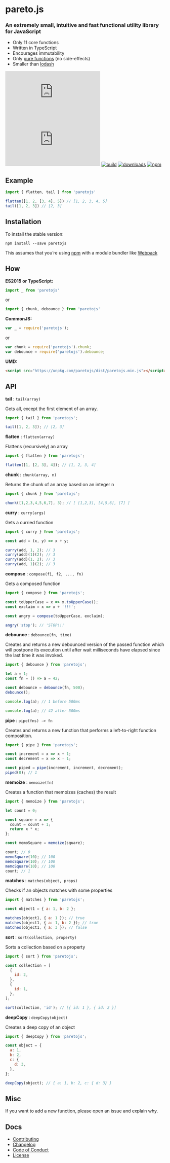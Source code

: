 # pareto.js

### An extremely small, intuitive and fast functional utility library for JavaScript

- Only 11 core functions
- Written in TypeScript
- Encourages immutability
- Only [pure functions](https://en.wikipedia.org/wiki/Pure_function) (no side-effects)
- Smaller than [lodash](https://github.com/lodash/lodash)

![](http://img.badgesize.io/concretesolutions/pareto.js/master/dist/paretojs.min.js)
![](http://img.badgesize.io/concretesolutions/pareto.js/master/dist/paretojs.min.js?compression=gzip)
[![build](https://img.shields.io/travis/concretesolutions/pareto.js/master.svg)](https://travis-ci.org/concretesolutions/pareto.js)
[![downloads](https://img.shields.io/npm/dm/paretojs.svg)](https://www.npmjs.com/package/paretojs)
[![npm](https://img.shields.io/npm/v/paretojs.svg)](https://www.npmjs.com/package/paretojs)

## Example

```js
import { flatten, tail } from 'paretojs'

flatten([1, 2, [3, 4], 5]) // [1, 2, 3, 4, 5]
tail([1, 2, 3]) // [2, 3]
```
## Installation

To install the stable version:

```
npm install --save paretojs
```

This assumes that you’re using [npm](https://www.npmjs.com/) with a module bundler like [Webpack](http://webpack.github.io)

## How

**ES2015 or TypeScript:**

```js
import _ from 'paretojs'
```

or

```js
import { chunk, debounce } from 'paretojs'
```

**CommonJS:**

```js
var _ = require('paretojs');
```

or

```js
var chunk = require('paretojs').chunk;
var debounce = require('paretojs').debounce;
```

**UMD:**

```html
<script src="https://unpkg.com/paretojs/dist/paretojs.min.js"></script>
```

## API

**tail** : ```tail(array)```

Gets all, except the first element of an array.

```js
import { tail } from 'paretojs';

tail([1, 2, 3]); // [2, 3]
```

**flatten** : ```flatten(array)```

Flattens (recursively) an array

```js
import { flatten } from 'paretojs';

flatten([1, [2, 3], 4]); // [1, 2, 3, 4]
```

**chunk** : ```chunk(array, n)```

Returns the chunk of an array based on an integer n

```js
import { chunk } from 'paretojs';

chunk([1,2,3,4,5,6,7], 3); // [ [1,2,3], [4,5,6], [7] ]
```

**curry** : ```curry(args)```

Gets a curried function

```js
import { curry } from 'paretojs';

const add = (x, y) => x + y;

curry(add, 1, 2); // 3
curry(add)(1)(2); // 3
curry(add)(1, 2); // 3
curry(add, 1)(2); // 3
```

**compose** : ```compose(f1, f2, ..., fn)```

Gets a composed function

```js
import { compose } from 'paretojs';

const toUpperCase = x => x.toUpperCase();
const exclaim = x => x + '!!!';

const angry = compose(toUpperCase, exclaim);

angry('stop'); // 'STOP!!!
```

**debounce** : ```debounce(fn, time)```

Creates and returns a new debounced version of the passed function which will postpone its execution until after wait milliseconds have elapsed since the last time it was invoked.

```js
import { debounce } from 'paretojs';

let a = 1;
const fn = () => a = 42;

const debounce = debounce(fn, 500);
debounce();

console.log(a); // 1 before 500ms

console.log(a); // 42 after 500ms
```

**pipe** : ```pipe(fns) -> fn```

Creates and returns a new function that performs a left-to-right function composition.
```js
import { pipe } from 'paretojs';

const increment = x => x + 1;
const decrement = x => x - 1;

const piped = pipe(increment, increment, decrement);
piped(0); // 1
```

**memoize** : ```memoize(fn)```

Creates a function that memoizes (caches) the result
```js
import { memoize } from 'paretojs';

let count = 0;

const square = x => {
  count = count + 1;
  return x * x;
};

const memoSquare = memoize(square);

count; // 0
memoSquare(10); // 100
memoSquare(10); // 100
memoSquare(10); // 100
count; // 1
```

**matches** : ```matches(object, props)```

Checks if an objects matches with some properties

```js
import { matches } from 'paretojs';

const object1 = { a: 1, b: 2 };

matches(object1, { a: 1 }); // true
matches(object1, { a: 1, b: 2 }); // true
matches(object1, { a: 3 }); // false
```

**sort** : ```sort(collection, property)```

Sorts a collection based on a property

```js
import { sort } from 'paretojs';

const collection = [
  {
    id: 2,
  },
  {
    id: 1,
  },
];

sort(collection, 'id'); // [{ id: 1 }, { id: 2 }]
```

**deepCopy** : ```deepCopy(object)```

Creates a deep copy of an object

```js
import { deepCopy } from 'paretojs';

const object = {
  a: 1,
  b: 2,
  c: {
    d: 3,
  },
};

deepCopy(object); // { a: 1, b: 2, c: { d: 3} }
```

## Misc

If you want to add a new function, please open an issue and explain why.

## Docs

* [Contributing](https://github.com/concretesolutions/pareto.js/blob/master/CONTRIBUTING.md)
* [Changelog](https://github.com/concretesolutions/pareto.js/blob/master/CHANGELOG.md)
* [Code of Conduct](https://github.com/concretesolutions/pareto.js/blob/master/CODE_OF_CONDUCT.md)
* [License](https://github.com/concretesolutions/pareto.js/blob/master/LICENSE.md)
